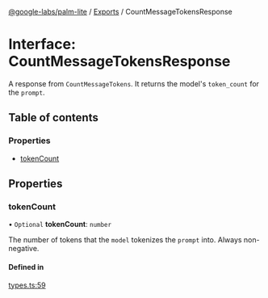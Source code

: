 [@google-labs/palm-lite](../README.md) / [Exports](../modules.md) / CountMessageTokensResponse

# Interface: CountMessageTokensResponse

A response from `CountMessageTokens`. It returns the model's `token_count` for the `prompt`.

## Table of contents

### Properties

- [tokenCount](CountMessageTokensResponse.md#tokencount)

## Properties

### tokenCount

• `Optional` **tokenCount**: `number`

The number of tokens that the `model` tokenizes the `prompt` into. Always non-negative.

#### Defined in

[types.ts:59](https://github.com/Chizobaonorh/labs-prototypes/blob/0d5a680/seeds/palm-lite/src/types.ts#L59)
